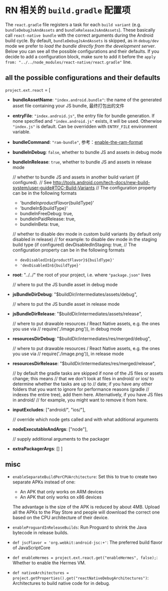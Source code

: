 # RN 相关的 `build.gradle` 配置项

The `react.gradle` file registers a task for each `build variant` (e.g. `bundleDebugJsAndAssets`
and `bundleReleaseJsAndAssets`).
These basically call `react-native bundle` with the correct arguments during the Android build
cycle. By default, `bundleDebugJsAndAssets` is skipped, as in `debug/dev` mode we prefer to _load the
bundle directly from the development server_. Below you can see all the possible configurations
and their defaults. If you decide to add a configuration block, make sure to add it before the
`apply from: "../../node_modules/react-native/react.gradle"` line.

## all the possible configurations and their defaults

`project.ext.react` = [

- **bundleAssetName**: `"index.android.bundle"`: the name of the generated asset file containing your JS bundle, 最终打包出的文件

- **entryFile**: `"index.android.js"`,
  the entry file for bundle generation. If none specified and
  `"index.android.js"` exists, it will be used. Otherwise `"index.js"` is
  default. Can be overridden with `ENTRY_FILE` environment variable.

- **bundleCommand**: `"ram-bundle"`, 参考：[enable-the-ram-format](https://reactnative.dev/docs/performance#enable-the-ram-format)

- **bundleInDebug**: `false`, whether to bundle JS and assets in debug mode

- **bundleInRelease**: `true`, whether to bundle JS and assets in release mode

  // whether to bundle JS and assets in another build variant (if configured).
  // See http://tools.android.com/tech-docs/new-build-system/user-guide#TOC-Build-Variants
  // The configuration property can be in the following formats

  - 'bundleIn${productFlavor}${buildType}'
  - 'bundleIn${buildType}'
  - bundleInFreeDebug: true,
  - bundleInPaidRelease: true,
  - bundleInBeta: true,

  // whether to disable dev mode in custom build variants (by default only disabled in release)
  // for example: to disable dev mode in the staging build type (if configured)
  devDisabledInStaging: true,
  // The configuration property can be in the following formats

  - `devDisabledIn${productFlavor}${buildType}'`
  - `'devDisabledIn${buildType}'`

- **root**: "../../" the root of your project, i.e. where `"package.json"` lives

  // where to put the JS bundle asset in debug mode

- **jsBundleDirDebug**: "$buildDir/intermediates/assets/debug",

  // where to put the JS bundle asset in release mode

- **jsBundleDirRelease**: "$buildDir/intermediates/assets/release",

  // where to put drawable resources / React Native assets, e.g. the ones you use via
  // require('./image.png')), in debug mode

- **resourcesDirDebug**: "$buildDir/intermediates/res/merged/debug",

  // where to put drawable resources / React Native assets, e.g. the ones you use via
  // require('./image.png')), in release mode

- **resourcesDirRelease**: "$buildDir/intermediates/res/merged/release",

  // by default the gradle tasks are skipped if none of the JS files or assets change; this means
  // that we don't look at files in android/ or ios/ to determine whether the tasks are up to
  // date; if you have any other folders that you want to ignore for performance reasons (gradle
  // indexes the entire tree), add them here. Alternatively, if you have JS files in android/
  // for example, you might want to remove it from here.

- **inputExcludes**: ["android/", "ios/"],

  // override which node gets called and with what additional arguments

- **nodeExecutableAndArgs**: ["node"],

  // supply additional arguments to the packager

- **extraPackagerArgs**: []
  ]

## misc

- `enableSeparateBuildPerCPUArchitecture`:
  Set this to true to create two separate APKs instead of one:

  - An APK that only works on ARM devices
  - An APK that only works on x86 devices

  The advantage is the size of the APK is reduced by about 4MB.
  Upload all the APKs to the Play Store and people will download
  the correct one based on the CPU architecture of their device.

- `enableProguardInReleaseBuilds`: Run Proguard to shrink the Java bytecode in release builds.
- `def jscFlavor = 'org.webkit:android-jsc:+'`: The preferred build flavor of JavaScriptCore
- `def enableHermes = project.ext.react.get("enableHermes", false);`: Whether to enable the Hermes VM.
- `def nativeArchitectures = project.getProperties().get("reactNativeDebugArchitectures")`: Architectures to build native code for in debug.
